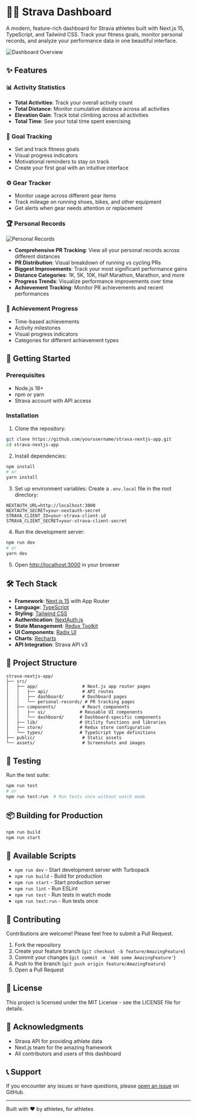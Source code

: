 # 🏃‍♂️ Strava Dashboard

A modern, feature-rich dashboard for Strava athletes built with Next.js 15, TypeScript, and Tailwind CSS. Track your fitness goals, monitor personal records, and analyze your performance data in one beautiful interface.

![Dashboard Overview](./assets/Screenshot%202025-08-22%20at%2011.38.15%20PM.png)

## ✨ Features

### 📊 **Activity Statistics**
- **Total Activities**: Track your overall activity count
- **Total Distance**: Monitor cumulative distance across all activities
- **Elevation Gain**: Track total climbing across all activities
- **Total Time**: See your total time spent exercising

### 🎯 **Goal Tracking**
- Set and track fitness goals
- Visual progress indicators
- Motivational reminders to stay on track
- Create your first goal with an intuitive interface

### ⚙️ **Gear Tracker**
- Monitor usage across different gear items
- Track mileage on running shoes, bikes, and other equipment
- Get alerts when gear needs attention or replacement

### 🏆 **Personal Records**
![Personal Records](./assets/Screenshot%202025-08-22%20at%2011.38.28%20PM.png)

- **Comprehensive PR Tracking**: View all your personal records across different distances
- **PR Distribution**: Visual breakdown of running vs cycling PRs
- **Biggest Improvements**: Track your most significant performance gains
- **Distance Categories**: 1K, 5K, 10K, Half Marathon, Marathon, and more
- **Progress Trends**: Visualize performance improvements over time
- **Achievement Tracking**: Monitor PR achievements and recent performances

### 🏅 **Achievement Progress**
- Time-based achievements
- Activity milestones
- Visual progress indicators
- Categories for different achievement types

## 🚀 Getting Started

### Prerequisites

- Node.js 18+ 
- npm or yarn
- Strava account with API access

### Installation

1. Clone the repository:
```bash
git clone https://github.com/yourusername/strava-nextjs-app.git
cd strava-nextjs-app
```

2. Install dependencies:
```bash
npm install
# or
yarn install
```

3. Set up environment variables:
Create a `.env.local` file in the root directory:
```env
NEXTAUTH_URL=http://localhost:3000
NEXTAUTH_SECRET=your-nextauth-secret
STRAVA_CLIENT_ID=your-strava-client-id
STRAVA_CLIENT_SECRET=your-strava-client-secret
```

4. Run the development server:
```bash
npm run dev
# or
yarn dev
```

5. Open [http://localhost:3000](http://localhost:3000) in your browser

## 🛠️ Tech Stack

- **Framework**: [Next.js 15](https://nextjs.org/) with App Router
- **Language**: [TypeScript](https://www.typescriptlang.org/)
- **Styling**: [Tailwind CSS](https://tailwindcss.com/)
- **Authentication**: [NextAuth.js](https://next-auth.js.org/)
- **State Management**: [Redux Toolkit](https://redux-toolkit.js.org/)
- **UI Components**: [Radix UI](https://www.radix-ui.com/)
- **Charts**: [Recharts](https://recharts.org/)
- **API Integration**: Strava API v3

## 📁 Project Structure

```
strava-nextjs-app/
├── src/
│   ├── app/                 # Next.js app router pages
│   │   ├── api/             # API routes
│   │   ├── dashboard/       # Dashboard pages
│   │   └── personal-records/ # PR tracking pages
│   ├── components/          # React components
│   │   ├── ui/             # Reusable UI components
│   │   └── dashboard/      # Dashboard-specific components
│   ├── lib/                # Utility functions and libraries
│   ├── store/              # Redux store configuration
│   └── types/              # TypeScript type definitions
├── public/                  # Static assets
└── assets/                  # Screenshots and images
```

## 🧪 Testing

Run the test suite:
```bash
npm run test
# or
npm run test:run  # Run tests once without watch mode
```

## 📦 Building for Production

```bash
npm run build
npm run start
```

## 🔧 Available Scripts

- `npm run dev` - Start development server with Turbopack
- `npm run build` - Build for production
- `npm run start` - Start production server
- `npm run lint` - Run ESLint
- `npm run test` - Run tests in watch mode
- `npm run test:run` - Run tests once

## 🤝 Contributing

Contributions are welcome! Please feel free to submit a Pull Request.

1. Fork the repository
2. Create your feature branch (`git checkout -b feature/AmazingFeature`)
3. Commit your changes (`git commit -m 'Add some AmazingFeature'`)
4. Push to the branch (`git push origin feature/AmazingFeature`)
5. Open a Pull Request

## 📄 License

This project is licensed under the MIT License - see the LICENSE file for details.

## 🙏 Acknowledgments

- Strava API for providing athlete data
- Next.js team for the amazing framework
- All contributors and users of this dashboard

## 📞 Support

If you encounter any issues or have questions, please [open an issue](https://github.com/yourusername/strava-nextjs-app/issues) on GitHub.

---

Built with ❤️ by athletes, for athletes